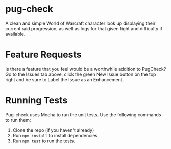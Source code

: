 # pug-check
A clean and simple World of Warcraft character look up displaying their current raid progression, as well as logs for that given fight and difficulty if available.

# Feature Requests
Is there a feature that you feel would be a worthwhile addition to PugCheck? Go to the Issues tab above, click the green New Issue button on the top right and be sure to Label the Issue as an Enhancement.

# Running Tests
Pug-check uses Mocha to run the unit tests. Use the following commands to run them:

1. Clone the repo (if you haven't already)
2. Run `npm install` to install dependencies
3. Run `npm test` to run the tests.
